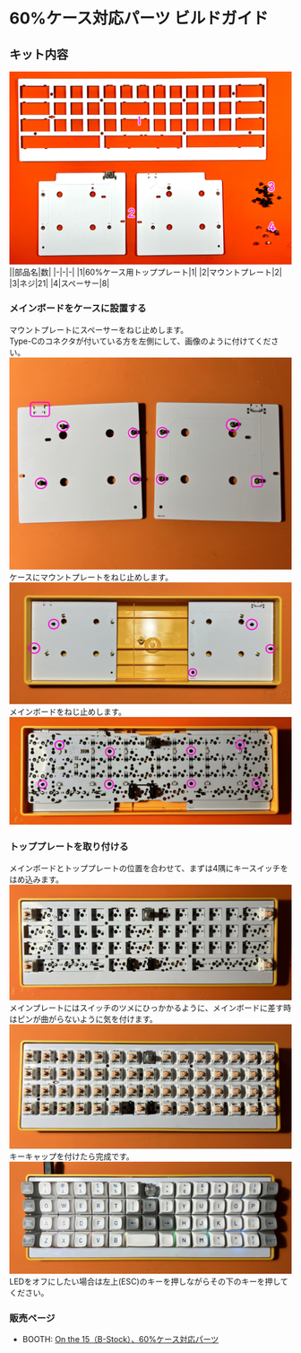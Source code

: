# 60%ケース対応パーツ ビルドガイド

## キット内容
![](img/IMG_8041.jpg)  
||部品名|数|
|-|-|-|
|1|60%ケース用トッププレート|1|
|2|マウントプレート|2|
|3|ネジ|21|
|4|スペーサー|8|

### メインボードをケースに設置する
マウントプレートにスペーサーをねじ止めします。  
Type-Cのコネクタが付いている方を左側にして、画像のように付けてください。  
![](img/IMG_6133.JPEG)   
ケースにマウントプレートをねじ止めします。  
![](img/IMG_6137.JPEG)   
メインボードをねじ止めします。  
![](img/IMG_6266.JPEG)   

### トッププレートを取り付ける
メインボードとトッププレートの位置を合わせて、まずは4隅にキースイッチをはめ込みます。  
![](img/IMG_6268.JPEG)   
メインプレートにはスイッチのツメにひっかかるように、メインボードに差す時はピンが曲がらないように気を付けます。  
![](img/IMG_6144.JPEG)   
キーキャップを付けたら完成です。
![](img/IMG_6148.JPEG) 
LEDをオフにしたい場合は左上(ESC)のキーを押しながらその下のキーを押してください。

### 販売ページ
- BOOTH: [On the 15（B-Stock）、60%ケース対応パーツ](https://tarohayashi.booth.pm/items/3672079)

